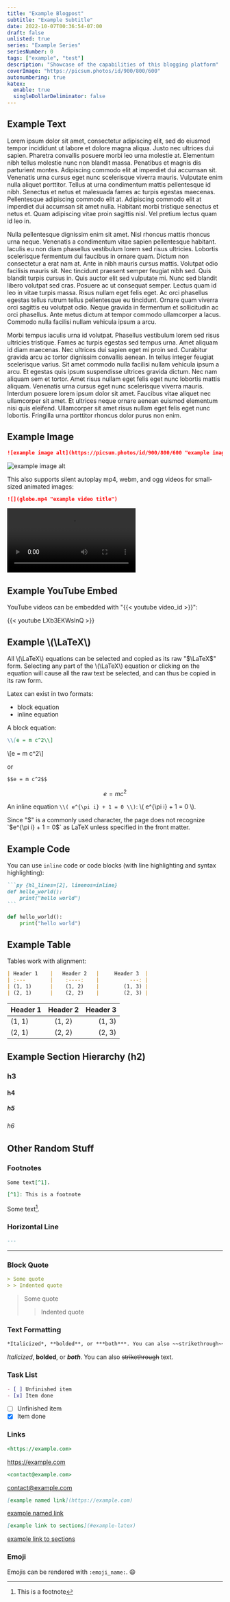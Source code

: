 ```yaml
---
title: "Example Blogpost"
subtitle: "Example Subtitle"
date: 2022-10-07T00:36:54-07:00
draft: false
unlisted: true
series: "Example Series"
seriesNumber: 0
tags: ["example", "test"]
description: "Showcase of the capabilities of this blogging platform"
coverImage: "https://picsum.photos/id/900/800/600"
autonumbering: true
katex:
  enable: true
  singleDollarDeliminator: false
---
```


## Example Text

Lorem ipsum dolor sit amet, consectetur adipiscing elit, sed do eiusmod tempor incididunt ut labore et dolore magna aliqua. Justo nec ultrices dui sapien. Pharetra convallis posuere morbi leo urna molestie at. Elementum nibh tellus molestie nunc non blandit massa. Penatibus et magnis dis parturient montes. Adipiscing commodo elit at imperdiet dui accumsan sit. Venenatis urna cursus eget nunc scelerisque viverra mauris. Vulputate enim nulla aliquet porttitor. Tellus at urna condimentum mattis pellentesque id nibh. Senectus et netus et malesuada fames ac turpis egestas maecenas. Pellentesque adipiscing commodo elit at. Adipiscing commodo elit at imperdiet dui accumsan sit amet nulla. Habitant morbi tristique senectus et netus et. Quam adipiscing vitae proin sagittis nisl. Vel pretium lectus quam id leo in.

Nulla pellentesque dignissim enim sit amet. Nisl rhoncus mattis rhoncus urna neque. Venenatis a condimentum vitae sapien pellentesque habitant. Iaculis eu non diam phasellus vestibulum lorem sed risus ultricies. Lobortis scelerisque fermentum dui faucibus in ornare quam. Dictum non consectetur a erat nam at. Ante in nibh mauris cursus mattis. Volutpat odio facilisis mauris sit. Nec tincidunt praesent semper feugiat nibh sed. Quis blandit turpis cursus in. Quis auctor elit sed vulputate mi. Nunc sed blandit libero volutpat sed cras. Posuere ac ut consequat semper. Lectus quam id leo in vitae turpis massa. Risus nullam eget felis eget. Ac orci phasellus egestas tellus rutrum tellus pellentesque eu tincidunt. Ornare quam viverra orci sagittis eu volutpat odio. Neque gravida in fermentum et sollicitudin ac orci phasellus. Ante metus dictum at tempor commodo ullamcorper a lacus. Commodo nulla facilisi nullam vehicula ipsum a arcu.

Morbi tempus iaculis urna id volutpat. Phasellus vestibulum lorem sed risus ultricies tristique. Fames ac turpis egestas sed tempus urna. Amet aliquam id diam maecenas. Nec ultrices dui sapien eget mi proin sed. Curabitur gravida arcu ac tortor dignissim convallis aenean. In tellus integer feugiat scelerisque varius. Sit amet commodo nulla facilisi nullam vehicula ipsum a arcu. Et egestas quis ipsum suspendisse ultrices gravida dictum. Nec nam aliquam sem et tortor. Amet risus nullam eget felis eget nunc lobortis mattis aliquam. Venenatis urna cursus eget nunc scelerisque viverra mauris. Interdum posuere lorem ipsum dolor sit amet. Faucibus vitae aliquet nec ullamcorper sit amet. Et ultrices neque ornare aenean euismod elementum nisi quis eleifend. Ullamcorper sit amet risus nullam eget felis eget nunc lobortis. Fringilla urna porttitor rhoncus dolor purus non enim.

## Example Image

```md
![example image alt](https://picsum.photos/id/900/800/600 "example image title")
```

![example image alt](https://picsum.photos/id/900/800/600 "example image title")

This also supports silent autoplay mp4, webm, and ogg videos for small-sized animated images:

```md
![](globe.mp4 "example video title")
```

![](globe.mp4 "example video title")

## Example YouTube Embed

YouTube videos can be embedded with "{{\< youtube video_id \>}}":

{{< youtube LXb3EKWsInQ >}}

## Example \\(\LaTeX\\)

All \\(\LaTeX\\) equations can be selected and copied as its raw "$\LaTeX$" form. Selecting any part of the \\(\LaTeX\\) equation or clicking on the equation will cause all the raw text be selected, and can thus be copied in its raw form. 

Latex can exist in two formats: 

- block equation
- inline equation

A block equation:

```md
\\[e = m c^2\\]
```

\\[e = m c^2\\]

or

```md
$$e = m c^2$$
```

$$e = m c^2$$

An inline equation `\\( e^{\pi i} + 1 = 0 \\)`: \\( e^{\pi i} + 1 = 0 \\). 

Since "$" is a commonly used character, the page does not recognize `$e^{\pi i} + 1 = 0$` as LaTeX unless specified in the front matter.

## Example Code

You can use `inline` code or code blocks (with line highlighting and syntax highlighting):
````md
```py {hl_lines=[2], linenos=inline}
def hello_world():
    print("hello world")
```
````

```py {hl_lines=[2], linenos=inline}
def hello_world():
    print("hello world")
```

## Example Table

Tables work with alignment:

```md
| Header 1    |   Header 2   |     Header 3  |
| :---        |    :----:    |          ---: |
| (1, 1)      |    (1, 2)    |        (1, 3) |
| (2, 1)      |    (2, 2)    |        (2, 3) |
```

| Header 1    |   Header 2   |     Header 3  |
| :---        |    :----:    |          ---: |
| (1, 1)      |    (1, 2)    |        (1, 3) |
| (2, 1)      |    (2, 2)    |        (2, 3) |

## Example Section Hierarchy (h2)
### h3
#### h4
##### h5
###### h6

## Other Random Stuff

### Footnotes

```md
Some text[^1].

[^1]: This is a footnote
```

Some text[^1].

[^1]: This is a footnote

### Horizontal Line

```md
---
```

---

### Block Quote

```md
> Some quote
> > Indented quote
```

> Some quote
> > Indented quote

### Text Formatting

```md
*Italicized*, **bolded**, or ***both***. You can also ~~strikethrough~~ text. 
```

*Italicized*, **bolded**, or ***both***. You can also ~~strikethrough~~ text. 

### Task List

```md
- [ ] Unfinished item
- [x] Item done
```

- [ ] Unfinished item
- [x] Item done

### Links

```md
<https://example.com>
```

<https://example.com>

```md
<contact@example.com>
```

<contact@example.com>

```md
[example named link](https://example.com)
```

[example named link](https://example.com)

```md
[example link to sections](#example-latex)
```

[example link to sections](#example-latex)

### Emoji

Emojis can be rendered with `:emoji_name:`. :smile: